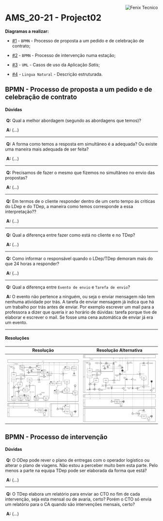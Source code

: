 <a href="http://fenix.tecnico.ulisboa.pt"><img align="right" src="https://fenix.tecnico.ulisboa.pt/api/bennu-portal/configuration/logo" alt="Fenix Tecnico"></a>

# AMS_20-21 - Project02

**Diagramas a realizar:**

* [#1](#bpmn---processo-de-proposta-a-um-pedido-e-de-celebração-de-contrato) - `BPMN` - Processo de proposta a um pedido e de celebração de contrato;

* [#2]() - `BPMN` - Processo de intervenção numa estação;

* [#3]() - `UML` - Casos de uso da Aplicação *Satis*;

* [#4]() - `Lingua Natural` - Descrição estruturada.

## BPMN - Processo de proposta a um pedido e de celebração de contrato

#### Dúvidas

​	**Q:** Qual a melhor abordagem (segundo as abordagens que temos)?

​	**A:** (...)

---

​	**Q:** A forma como temos a resposta em simultâneo é a adequada? Ou existe uma maneira mais adequada de ser feita?

​	**A:** (...)

---

​	**Q:** Precisamos de fazer o mesmo que fizemos no simultâneo no envio das propostas?

​	**A:** (...)

---

​	**Q:** Em termos de o cliente responder dentro de um certo tempo ás criticas do LDep e do TDep, a maneira como temos corresponde a essa interpretação??

​	**A:** (...)

---

​	**Q:** Qual a diferença entre fazer como está no cliente e no TDep?

​	**A:** (...)

---

​	**Q:** Como informar o responsável quando o LDep/TDep demoram mais do que 24 horas a responder?

​	**A:** (...)

---
​	**Q:** Qual a diferença entre `Evento de envio` e `Tarefa de envio`?

​	**A:** O evento não pertence a ninguém, ou seja o enviar mensagem não tem nenhuma atividade por trás. A tarefa de enviar mensagem já indica que há um trabalho por trás antes de enviar. Por exemplo escrever um mail para a professora a dizer que queria ir ao horário de dúvidas: tarefa porque tive de elaborar e escrever o mail. Se fosse uma cena automática de enviar já era um evento.

---

#### Resoluções

| Resolução                    | Resolução Alternativa              |
| ---------------------------- | ---------------------------------- |
| ![Diagrama01](diagram_1.png) | ![Diagrama01_Alt](diagram_1_2.png) |



## BPMN - Processo de intervenção

#### Dúvidas

​	**Q:** O ODep pode rever o plano de entregas com o operador logístico ou alterar o plano de viagens. Não estou a perceber muito bem esta parte. Pelo menos a parte na equipa TDep pode ser elaborada da forma que está?

​	**A:** (...)

---

​	**Q:** O TDep elabora um relatório para enviar ao CTO no fim de cada intervenção, seja esta mensal ou de avaria, certo? Porém o CTO só envia um relatório para o CA quando são intervenções mensais, certo?

​	**A:** (...)

